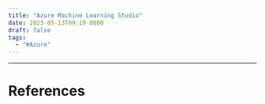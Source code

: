```yaml
---
title: "Azure Machine Learning Studio"
date: 2023-05-13T09:19-0800
draft: false
tags: 
  - "#Azure"
---
```





---
# References
